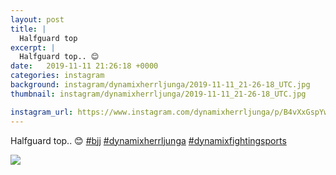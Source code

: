 ```yaml
---
layout: post
title: |
  Halfguard top
excerpt: |
  Halfguard top.. 😊   
date:   2019-11-11 21:26:18 +0000
categories: instagram
background: instagram/dynamixherrljunga/2019-11-11_21-26-18_UTC.jpg
thumbnail: instagram/dynamixherrljunga/2019-11-11_21-26-18_UTC.jpg

instagram_url: https://www.instagram.com/dynamixherrljunga/p/B4vXxGspYwe
---
```

Halfguard top.. 😊 [#bjj](https://www.instagram.com/explore/tags/bjj/) [#dynamixherrljunga](https://www.instagram.com/explore/tags/dynamixherrljunga/) [#dynamixfightingsports](https://www.instagram.com/explore/tags/dynamixfightingsports/)



<img src='{{ site.baseurl }}/instagram/dynamixherrljunga/2019-11-11_21-26-18_UTC.jpg' class='img-fluid' />
